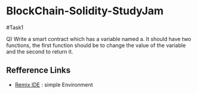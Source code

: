 # BlockChain-Solidity-StudyJam

#Task1

Q) Write a smart contract which has a variable named a. It should have two functions, the first function should be to change the value of the variable and the second to return it.


## Refference Links

- [Remix IDE](https://remix-project.org/) : simple Environment 